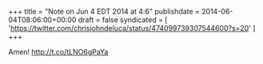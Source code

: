 +++
title = "Note on Jun 4 EDT 2014 at 4:6"
publishdate = 2014-06-04T08:06:00+00:00
draft = false
syndicated = [ 'https://twitter.com/chrisjohndeluca/status/474099739307544600?s=20' ]
+++

Amen! http://t.co/tLNO6gPaYa
